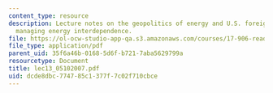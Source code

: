 ```yaml
---
content_type: resource
description: Lecture notes on the geopolitics of energy and U.S. foreign policy -
  managing energy interdependence.
file: https://ol-ocw-studio-app-qa.s3.amazonaws.com/courses/17-906-reading-seminar-in-social-science-the-geopolitics-and-geoeconomics-of-global-energy-spring-2007/dcde8dbc774785c1377f7c02f710cbce_lec13_05102007.pdf
file_type: application/pdf
parent_uid: 35f6a46b-0168-5d6f-b721-7aba5629799a
resourcetype: Document
title: lec13_05102007.pdf
uid: dcde8dbc-7747-85c1-377f-7c02f710cbce
---
```

